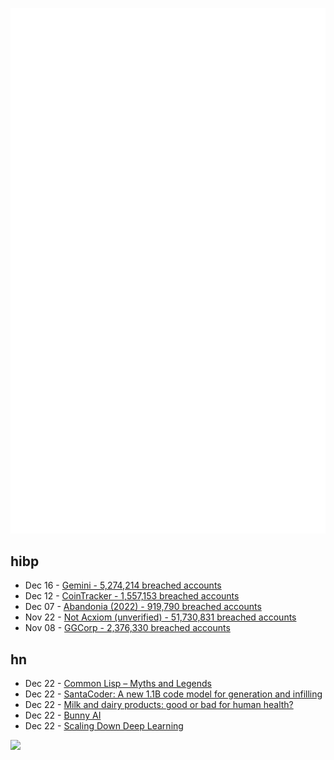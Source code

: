 ![Metrics](https://raw.githubusercontent.com/phixion/phixion/master/metrics.svg)

## hibp

<!--
for https://github.com/phixion/phixion/blob/main/.github/workflows/feeds.yml
-->
<!--START_SECTION:haveibeenpwnd-->
- Dec 16 - [Gemini - 5,274,214 breached accounts](https://haveibeenpwned.com/PwnedWebsites#Gemini)
- Dec 12 - [CoinTracker - 1,557,153 breached accounts](https://haveibeenpwned.com/PwnedWebsites#CoinTracker)
- Dec 07 - [Abandonia (2022) - 919,790 breached accounts](https://haveibeenpwned.com/PwnedWebsites#Abandonia2022)
- Nov 22 - [Not Acxiom (unverified) - 51,730,831 breached accounts](https://haveibeenpwned.com/PwnedWebsites#NotAcxiom)
- Nov 08 - [GGCorp - 2,376,330 breached accounts](https://haveibeenpwned.com/PwnedWebsites#GGCorp)
<!--END_SECTION:haveibeenpwnd-->

## hn

<!--
for https://github.com/phixion/phixion/blob/main/.github/workflows/feeds.yml
-->
<!--START_SECTION:hn-->
- Dec 22 - [Common Lisp – Myths and Legends](http://www.lispworks.com/products/myths_and_legends.html)
- Dec 22 - [SantaCoder: A new 1.1B code model for generation and infilling](https://huggingface.co/spaces/bigcode/santacoder-demo)
- Dec 22 - [Milk and dairy products: good or bad for human health?](https://www.ncbi.nlm.nih.gov/pmc/articles/PMC5122229/)
- Dec 22 - [Bunny AI](https://bunny.net/blog/introducing-bunny-optimizer-ai-a-new-way-of-creating-content/)
- Dec 22 - [Scaling Down Deep Learning](https://greydanus.github.io/2020/12/01/scaling-down/)
<!--END_SECTION:hn-->

<!--
for https://yhype.me
-->
![](https://hit.yhype.me/github/profile?user_id=13013670)
